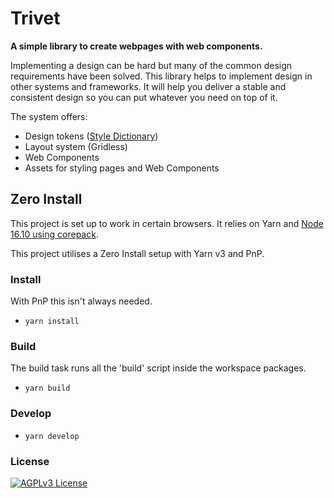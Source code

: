 # Trivet

**A simple library to create webpages with web components.**

Implementing a design can be hard but many of the common design requirements have been solved. This library helps to implement design in other systems and frameworks. It will help you deliver a stable and consistent design so you can put whatever you need on top of it.

The system offers:

-   Design tokens ([Style Dictionary](https://amzn.github.io/style-dictionary/#/))
-   Layout system (Gridless)
-   Web Components
-   Assets for styling pages and Web Components

## Zero Install

This project is set up to work in certain browsers.
It relies on Yarn and [Node 16.10 using corepack](https://yarnpkg.com/getting-started/install).

This project utilises a Zero Install setup with Yarn v3 and PnP.

### Install

With PnP this isn't always needed.

-   `yarn install`

### Build

The build task runs all the 'build' script inside the workspace packages.

-   `yarn build`

### Develop

-   `yarn develop`

### License

[![AGPLv3 License](https://img.shields.io/badge/License-AGPL%20v3-yellow.svg)](https://opensource.org/licenses/)

